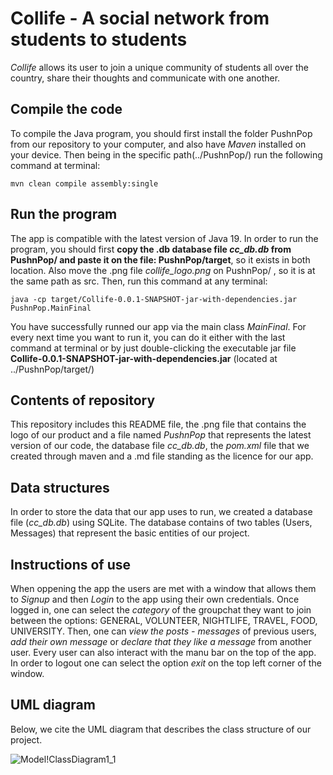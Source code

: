 # Collife - A social network from students to students 

*Collife* allows its user to join a unique community of students all over the country, share their thoughts and communicate with one another.

## Compile the code
To compile the Java program, you should first install the folder PushnPop from our repository to your computer, and also have *Maven* installed on your device.
Then being in the specific path(../PushnPop/) run the following command at terminal:
```
mvn clean compile assembly:single
```

## Run the program
The app is compatible with the latest version of Java 19. 
In order to run the program, you should first **copy the .db database file *cc_db.db* from PushnPop/ and paste it on the file: PushnPop/target**, so it exists in both location. Also move the .png file *collife_logo.png* on PushnPop/ , so it is at the same path as src.
Then, run this command at any terminal:
```
java -cp target/Collife-0.0.1-SNAPSHOT-jar-with-dependencies.jar PushnPop.MainFinal
```

You have successfully runned our app via the main class *MainFinal*.
For every next time you want to run it, you can do it either with the last command at terminal or by just double-clicking the executable jar file **Collife-0.0.1-SNAPSHOT-jar-with-dependencies.jar** (located at ../PushnPop/target/)

## Contents of repository
This repository includes this README file, the .png file that contains the logo of our product and a file named *PushnPop* that represents the latest version of our code, the database file *cc_db.db*, the *pom.xml* file that we created through maven and a .md file standing as the licence for our app.

## Data structures
In order to store the data that our app uses to run, we created a database file (*cc_db.db*) using SQLite.
The database contains of two tables (Users, Messages) that represent the basic entities of our project.

## Instructions of use
When oppening the app the users are met with a window that allows them to *Signup* and then *Login* to the app using their own credentials. 
Once logged in, one can select the *category* of the groupchat they want to join between the options: GENERAL, VOLUNTEER, NIGHTLIFE, TRAVEL, FOOD, UNIVERSITY. 
Then, one can *view the posts - messages* of previous users, *add their own message* or *declare that they like a message* from another user.
Every user can also interact with the manu bar on the top of the app.
In order to logout one can select the option *exit* on the top left corner of the window.

## UML diagram
Below, we cite the UML diagram that describes the class structure of our project.

![Model!ClassDiagram1_1](https://user-images.githubusercontent.com/115362627/212862039-dd2d8ea5-8079-4e2e-935a-f522f0d932c5.jpg)
